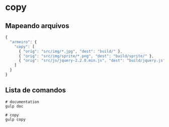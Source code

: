 # copy
## Mapeando arquivos

```javascript
{
  "armeiro": {
    "copy": [
      { "orig": "src/img/*.jpg", "dest": "build/" },
      { "orig": "src/img/sprite/*.png", "dest": "build/sprite/" },
      { "orig": "src/js/jquery-2.2.0.min.js", "dest": "build/jquery.js" }
    ]
  }
}
```
## Lista de comandos
```shell
# documentation
gulp doc

# copy
gulp copy
```
